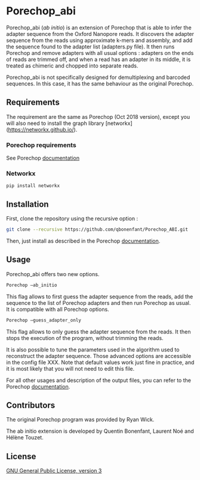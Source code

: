 # Porechop_abi 

Porechop_abi (*ab initio*) is an extension of Porechop that is able to infer the adapter sequence from the Oxford Nanopore reads. It discovers the adapter sequence from the reads using approximate k-mers and assembly, and add the sequence found to the adapter list (adapters.py file). It then runs Porechop and remove adapters with all usual options : adapters on the ends of reads are trimmed off, and when a read has an adapter in its middle, it is treated as chimeric and chopped into separate reads. 

Porechop_abi is not specifically designed for demultiplexing and barcoded sequences. In this case, it has the same behaviour as the original Porechop.

## Requirements 

The requirement are the same as Porechop (Oct 2018 version), except you will also need to install the graph library [networkx] (https://networkx.github.io/).

### Porechop requirements

See Porechop [documentation](README_PORECHOP.md) 

### Networkx

~~~
pip install networkx
~~~

## Installation 

First, clone the repository using the recursive option :

```bash
git clone --recursive https://github.com/qbonenfant/Porechop_ABI.git
```

Then, just install as described in the Porechop [documentation](README_PORECHOP.md).  


## Usage

Porechop_abi offers two new options.

```bash
Porechop –ab_initio
```

This flag allows to first guess the adapter sequence from the reads, add the sequence to the list of Porechop adapters and then run Porechop as usual.  It is compatible with all Porechop options.

```bash
Porechop –guess_adapter_only
```

This flag allows to only guess the adapter sequence from the reads. It then stops  the execution of the program, without trimming the reads. 

It is also possible to tune the parameters used in the algorithm used to reconstruct the adapter sequence. Those advanced options are accessible in the config file XXX. Note that default values work just fine in practice, and it is most likely that you will not need to edit this file. 

For all other usages and description of the output files, you can refer to the Porechop [documentation](README_PORECHOP.md). 


## Contributors

The original Porechop program was provided by Ryan Wick.

The ab initio extension is developed by Quentin Bonenfant, Laurent Noé and Hélène Touzet.

## License

[GNU General Public License, version 3](https://www.gnu.org/licenses/gpl-3.0.html)
